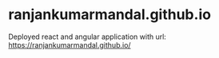 # ranjankumarmandal.github.io
Deployed react and angular application with url: https://ranjankumarmandal.github.io/
